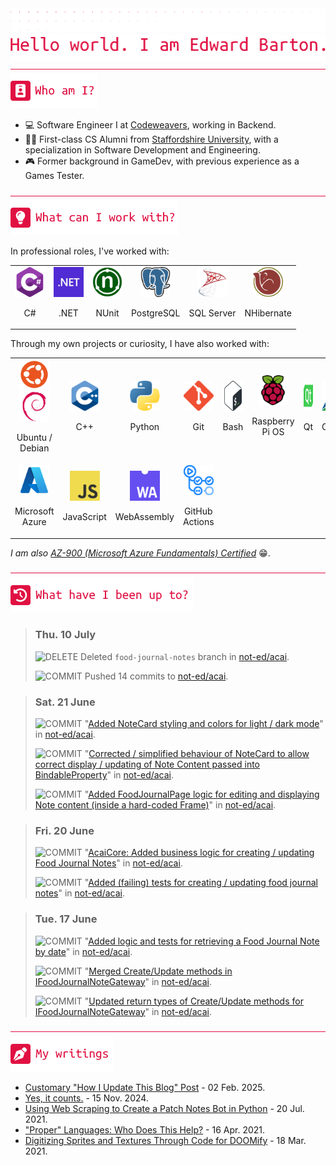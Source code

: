 <div align="left">
<img src="./greebles/dots.png">
<img src="./greebles/hero-greeting.png" alt="Hello, world. I am Edward Barton.">
</div>

<img align="center" width=1021 height=1 src="./greebles/line.png">

<div align="left">
<img src="./greebles/header-about.png" alt="Who am I?"></img>

- :computer: Software Engineer I at [Codeweavers](https://www.codeweavers.net/), working in Backend.
- :student: First-class CS Alumni from [Staffordshire University](https://www.staffs.ac.uk/), with a specialization in Software Development and Engineering.
- :video_game: Former background in GameDev, with previous experience as a Games Tester.
 
</div>

<img align="center" width=1021 height=1 src="./greebles/line.png">

<div align="left">
<img src="./greebles/header-technologies.png" alt="What can I work with?"></img>

In professional roles, I've worked with:

<table align="center">
<tr>
<td align="center">
<img width=48 height=48 src="./greebles/tech/csharp.png">

C#
</td>
<td align="center">
<img width=48 height=48 src="./greebles/tech/dotnet.png">

.NET
</td>
<td align="center">
<img width=48 height=48 src="./greebles/tech/nunit.png">

NUnit
</td>
<td align="center">
<img width=48 height=48 src="./greebles/tech/postgresql.png">

PostgreSQL
</td>
<td align="center">
<img width=48 height=48 src="./greebles/tech/sqlserver.png">

SQL Server
</td>
<td align="center">
<img width=48 height=48 src="./greebles/tech/nhibernate.png">

NHibernate
</td>
<tr>
</table>

Through my own projects or curiosity, I have also worked with:

<table align="center">
<tr>
<td align="center">
<img width=48 height=48 src="./greebles/tech/ubuntu.png">
<img width=48 height=48 src="./greebles/tech/debian.png">

Ubuntu / Debian
</td>
<td align="center">
<img width=48 height=48 src="./greebles/tech/cplusplus.png">

C++
</td>
<td align="center">
<img width=48 height=48 src="./greebles/tech/python.png">

Python
</td>
<td align="center">
<img width=48 height=48 src="./greebles/tech/git.png">

Git
</td>
<td align="center">
<img width=48 height=48 src="./greebles/tech/bash.png">

Bash
</td>
<td align="center">
<img width=48 height=48 src="./greebles/tech/raspberrypi.png">

Raspberry Pi OS
</td>
<td align="center">
<img width=48 height=48 src="./greebles/tech/qt.png">

Qt
</td>
<td align="center">
<img width=48 height=48 src="./greebles/tech/cmake.png">

CMake
</td>
</tr>
<tr>
<td align="center">
<img width=48 height=48 src="./greebles/tech/azure.png">

Microsoft Azure
</td>
<td align="center">
<img width=48 height=48 src="./greebles/tech/javascript.png">

JavaScript
</td>
<td align="center">
<img width=48 height=48 src="./greebles/tech/webassembly.png">

WebAssembly
</td>
<td align="center">
<img width=48 height=48 src="./greebles/tech/githubactions.png">

GitHub Actions
</td>
</tr>
</table>

*I am also [AZ-900 (Microsoft Azure Fundamentals) Certified](https://learn.microsoft.com/en-gb/users/not-ed/credentials/84505f8dcf8a6f35)* :grin:.

</div>

<img align="center" width=1021 height=1 src="./greebles/line.png">

<div align="left">
<img src="./greebles/header-history.png" alt="What have I been up to?"></img>

<!-- Content is removed and re-populated here automatically by Github actions, do not put anything here manually.-->
<!-- HISTORY_START -->

> ### Thu. 10 July
>
> ![DELETE](https://img.shields.io/badge/DELETE-E01142?style=flat-square) Deleted `food-journal-notes` branch in [not-ed/acai](https://github.com/not-ed/acai).
>
> ![COMMIT](https://img.shields.io/badge/COMMIT-1173E0?style=flat-square) Pushed 14 commits to [not-ed/acai](https://github.com/not-ed/acai).

> ### Sat. 21 June
>
> ![COMMIT](https://img.shields.io/badge/COMMIT-1173E0?style=flat-square) "[Added NoteCard styling and colors for light / dark mode](https://github.com/not-ed/acai/commit/14fa3ab2b5ab5a15a37d43f83c633f82e131fe6e)" in [not-ed/acai](https://github.com/not-ed/acai).
>
> ![COMMIT](https://img.shields.io/badge/COMMIT-1173E0?style=flat-square) "[Corrected / simplified behaviour of NoteCard to allow correct display / updating of Note Content passed into BindableProperty](https://github.com/not-ed/acai/commit/35f85f63052f4e07f8fc7d90063b0db55910e8da)" in [not-ed/acai](https://github.com/not-ed/acai).
>
> ![COMMIT](https://img.shields.io/badge/COMMIT-1173E0?style=flat-square) "[Added FoodJournalPage logic for editing and displaying Note content (inside a hard-coded Frame)](https://github.com/not-ed/acai/commit/521a50a246d8a9759c5013bfeca3b477c5cb023c)" in [not-ed/acai](https://github.com/not-ed/acai).

> ### Fri. 20 June
>
> ![COMMIT](https://img.shields.io/badge/COMMIT-1173E0?style=flat-square) "[AcaiCore: Added business logic for creating / updating Food Journal Notes](https://github.com/not-ed/acai/commit/3648f4d6a539f4c554d94a1554d238427bc6a8cf)" in [not-ed/acai](https://github.com/not-ed/acai).
>
> ![COMMIT](https://img.shields.io/badge/COMMIT-1173E0?style=flat-square) "[Added (failing) tests for creating / updating food journal notes](https://github.com/not-ed/acai/commit/30fee82b6f9ee3e07a80958bb506462f90351e18)" in [not-ed/acai](https://github.com/not-ed/acai).

> ### Tue. 17 June
>
> ![COMMIT](https://img.shields.io/badge/COMMIT-1173E0?style=flat-square) "[Added logic and tests for retrieving a Food Journal Note by date](https://github.com/not-ed/acai/commit/a4b71752a161ddca3d44539c6f78ae60990c32d4)" in [not-ed/acai](https://github.com/not-ed/acai).
>
> ![COMMIT](https://img.shields.io/badge/COMMIT-1173E0?style=flat-square) "[Merged Create/Update methods in IFoodJournalNoteGateway](https://github.com/not-ed/acai/commit/ed2321410b1929a047b5698c48399eac1afd1fe6)" in [not-ed/acai](https://github.com/not-ed/acai).
>
> ![COMMIT](https://img.shields.io/badge/COMMIT-1173E0?style=flat-square) "[Updated return types of Create/Update methods for IFoodJournalNoteGateway](https://github.com/not-ed/acai/commit/0ec5552a3491dd74a13af6d3842cf8065ff18f38)" in [not-ed/acai](https://github.com/not-ed/acai).

<!-- HISTORY_END -->

</div>

<img align="center" width=1021 height=1 src="./greebles/line.png" alt="My writings">

<div align="left">
<img src="./greebles/header-articles.png"></img>
<!-- Content is removed and re-populated here automatically by Github actions, do not put anything here manually.-->
<!-- FEED_START -->

- [Customary "How I Update This Blog" Post](https://blog.not-ed.com/posts/customary-how-i-update-this-blog-post/) - 02 Feb. 2025.
- [Yes, it counts.](https://blog.not-ed.com/posts/yes-it-counts/) - 15 Nov. 2024.
- [Using Web Scraping to Create a Patch Notes Bot in Python](https://blog.not-ed.com/posts/web-scraping-patch-notes/) - 20 Jul. 2021.
- ["Proper" Languages: Who Does This Help?](https://blog.not-ed.com/posts/proper-languages/) - 16 Apr. 2021.
- [Digitizing Sprites and Textures Through Code for DOOMify](https://blog.not-ed.com/posts/digitizing-sprites-doomify/) - 18 Mar. 2021.
<!-- FEED_END -->
</div>
